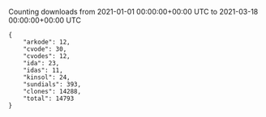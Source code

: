 
Counting downloads from 2021-01-01 00:00:00+00:00 UTC to 2021-03-18 00:00:00+00:00 UTC

```
{
    "arkode": 12,
    "cvode": 30,
    "cvodes": 12,
    "ida": 23,
    "idas": 11,
    "kinsol": 24,
    "sundials": 393,
    "clones": 14288,
    "total": 14793
}
```
